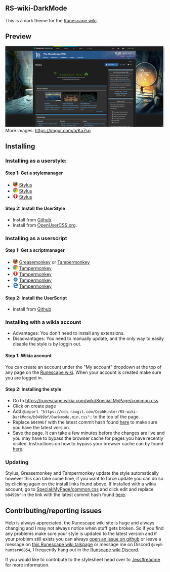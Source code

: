 ## RS-wiki-DarkMode
This is a dark theme for the [Runescape wiki](http://runescape.wikia.com/wiki/RuneScape_Wiki).

## Preview
![preview](Images/Preview.png)
More images: https://imgur.com/a/Ka7sp

## Installing
### Installing as a userstyle:
#### Step 1: Get a stylemanager
* ![firefox](Images/firefox.png) [Stylus](https://addons.mozilla.org/en-US/firefox/addon/styl-us/)
* ![chrome](Images/chrome.png) [Stylus](https://chrome.google.com/webstore/detail/stylus/clngdbkpkpeebahjckkjfobafhncgmne)
* ![opera](Images/opera.png) [Stylus](https://addons.opera.com/en-gb/extensions/details/stylus/)

#### Step 2: Install the UserStyle
* Install from [Github](https://raw.githubusercontent.com/CephHunter/RS-wiki-DarkMode/master/Darkmode.user.css).
* Install from [OpenUserCSS.org](https://openusercss.org/theme/5b416bc66368470b00f15797).
### Installing as a userscript
#### Step 1: Get a scriptmanager
* ![firefox](Images/firefox.png) [Greasemonkey](https://addons.mozilla.org/firefox/addon/greasemonkey/) or [Tampermonkey](https://addons.mozilla.org/en-US/firefox/addon/tampermonkey/)
* ![chrome](Images/chrome.png) [Tampermonkey](https://chrome.google.com/webstore/detail/tampermonkey/dhdgffkkebhmkfjojejmpbldmpobfkfo)
* ![opera](Images/opera.png) [Tampermonkey](https://tampermonkey.net/?ext=dhdg&browser=opera)
* ![safari](Images/safari.png) [Tampermonkey](https://tampermonkey.net/?ext=dhdg&browser=safari)
* ![edge](Images/msedge.png) [Tampermonkey](https://tampermonkey.net/?ext=dhdg&browser=edge)
#### Step 2: Install the UserScript
* Install from [Github](https://raw.githubusercontent.com/CephHunter/RS-wiki-DarkMode/master/Darkmode.user.js)

### Installing with a wikia account
* Advantages: You don't need to install any extensions.
* Disadvantages: You need to manually update, and the only way to easily disable the style is by loggin out.
#### Step 1: Wikia account
You can create an account under the "My account" dropdown at the top of any page on the [Runescape wiki](http://runescape.wikia.com/wiki/RuneScape_Wiki). When your account is created make sure you are logged in.
#### Step 2: Installing the style
* Go to https://runescape.wikia.com/wiki/Special:MyPage/common.css
* Click on create page
* Add `@import "https://cdn.rawgit.com/CephHunter/RS-wiki-DarkMode/b0499bf/Darkmode.min.css";` to the top of the page.
* Replace `b0499bf` with the latest commit hash found [here](https://github.com/CephHunter/RS-wiki-DarkMode/commits/master/Darkmode.min.css) to make sure you have the latest version.
* Save the page. It can take a few minutes before the changes are live and you may have to bypass the browser cache for pages you have recently visited. Instructions on how to bypass your browser cache can by found [here](https://en.wikipedia.org/wiki/Wikipedia:Bypass_your_cache#Bypassing_cache).

### Updating
Stylus, Greasemonkey and Tampermonkey update the style automatically however this can take some time, if you want to force update you can do so by clicking again on the install links found above.
If installed with a wikia account, go to [Special:MyPage/common.css](https://runescape.wikia.com/wiki/Special:MyPage/common.css) and click edit and replace `b0499bf` in the link with the latest commit hash found [here](https://github.com/CephHunter/RS-wiki-DarkMode/commits/master/Darkmode.min.css).

## Contributing/reporting issues
Help is always appreciated, the Runescape wiki site is huge and always changing and I may not always notice when stuff gets broken. So if you find any problems make sure your style is updated to the latest version and if your problem still exists you can always [open an issue on github](https://github.com/CephHunter/RS-wiki-DarkMode/issues) or leave a message on [this Runescape wiki talkpage](http://runescape.wikia.com/wiki/User_talk:CephHunter/Dark_mode_issues) or message me on Discord `@ceph hunter#6854`, I frequently hang out in the [Runscape wiki Discord](http://runescape.wikia.com/wiki/RuneScape:Off-site/Discord).

If you would like to contribute to the stylesheet head over to [.less#readme](.less#readme) for more information.

